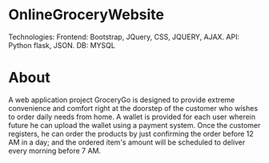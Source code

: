 # OnlineGroceryWebsite

Technologies:
Frontend: Bootstrap, JQuery, CSS, JQUERY, AJAX.
API: Python flask, JSON.
DB: MYSQL

# About
A web application project GroceryGo is designed to provide extreme convenience and comfort right at the doorstep of the customer who wishes to order daily needs from home. A wallet is provided for each user wherein future he can upload the wallet using a payment system. Once the customer registers, he can order the products by just confirming the order before 12 AM in a day; and the ordered item's amount will be scheduled to deliver every morning before 7 AM.



